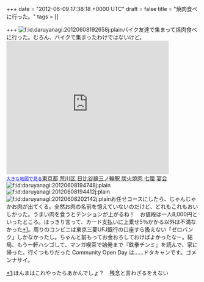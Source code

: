 
+++
date = "2012-06-09 17:38:18 +0000 UTC"
draft = false
title = "焼肉食べに行った。"
tags = []

+++
<img src="http://cdn-ak.f.st-hatena.com/images/fotolife/d/daruyanagi/20120608/20120608192658.jpg" alt="f:id:daruyanagi:20120608192658j:plain" title="f:id:daruyanagi:20120608192658j:plain" class="hatena-fotolife"/>バイク友達で集まって焼肉食べに行った。むろん、バイクで集まったわけではないけど。<iframe width="425" height="350" frameborder="0" scrolling="no" marginheight="0" marginwidth="0" src="https://maps.google.co.jp/maps?q=%E4%B8%83%E5%8E%98&amp;ie=UTF8&amp;hl=ja&amp;hq=%E4%B8%83%E5%8E%98&amp;hnear=&amp;radius=15000&amp;t=m&amp;brcurrent=3,0x60188e7d6074448b:0x151204694a73934f,0&amp;cid=4101364313059903033&amp;ll=35.741775,139.793215&amp;spn=0.024383,0.036478&amp;z=14&amp;iwloc=A&amp;output=embed"></iframe><br/><small><a href="https://maps.google.co.jp/maps?q=%E4%B8%83%E5%8E%98&amp;ie=UTF8&amp;hl=ja&amp;hq=%E4%B8%83%E5%8E%98&amp;hnear=&amp;radius=15000&amp;t=m&amp;brcurrent=3,0x60188e7d6074448b:0x151204694a73934f,0&amp;cid=4101364313059903033&amp;ll=35.741775,139.793215&amp;spn=0.024383,0.036478&amp;z=14&amp;iwloc=A&amp;source=embed" style="color:#0000FF;text-align:left">大きな地図で見る</a></small><a href="http://www.7-rin.com/">東京都 荒川区 日比谷線三ノ輪駅 炭火焼肉 七厘 宴会</a><img src="http://cdn-ak.f.st-hatena.com/images/fotolife/d/daruyanagi/20120608/20120608194748.jpg" alt="f:id:daruyanagi:20120608194748j:plain" title="f:id:daruyanagi:20120608194748j:plain" class="hatena-fotolife"/><img src="http://cdn-ak.f.st-hatena.com/images/fotolife/d/daruyanagi/20120608/20120608194412.jpg" alt="f:id:daruyanagi:20120608194412j:plain" title="f:id:daruyanagi:20120608194412j:plain" class="hatena-fotolife"/><img src="http://cdn-ak.f.st-hatena.com/images/fotolife/d/daruyanagi/20120608/20120608202142.jpg" alt="f:id:daruyanagi:20120608202142j:plain" title="f:id:daruyanagi:20120608202142j:plain" class="hatena-fotolife"/>お任せコースにしたら、じゃんじゃかお肉が出てくる。全然お肉の名前を憶えていないのだけど、どれもこれもおいしかった。うまい肉を食うとテンションが上がるね！　お値段は一人8,000円といったところ。はっきり言って、カード支払いに上乗せ5％かかる以外は不満なかった<a href="#f1" name="fn1" title="ほんまはこれやったらあかんでしょ？　残念と言わざるをえない">*1</a>。周りのコンビニは東京三菱UFJ銀行の口座すら扱えない「ゼロバンク」しかなかったし。ちゃんと前もってお金おろしておけばよかったなー。結局、もう一軒ハシゴして、マンガ喫茶で始発まで『鉄拳チンミ』を読んで、家に帰った。行くつもりだった Community Open Day は……ドタキャンです。ゴメンナサイ。
<div class="footnote">
<a href="#fn1" name="f1" class="footnote-number">*1</a><span class="footnote-delimiter">:</span><span class="footnote-text">ほんまはこれやったらあかんでしょ？　残念と言わざるをえない</span>
</div>

